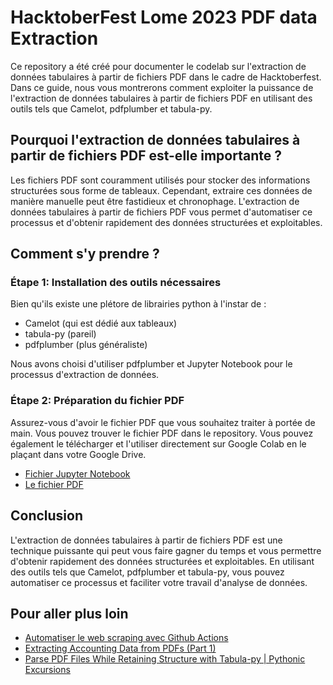 # HacktoberFest Lome 2023 PDF data Extraction

Ce repository a été créé pour documenter le codelab sur l'extraction de données tabulaires à partir de fichiers PDF dans le cadre de Hacktoberfest. Dans ce guide, nous vous montrerons comment exploiter la puissance de l'extraction de données tabulaires à partir de fichiers PDF en utilisant des outils tels que Camelot, pdfplumber et tabula-py.

## Pourquoi l'extraction de données tabulaires à partir de fichiers PDF est-elle importante ?

Les fichiers PDF sont couramment utilisés pour stocker des informations structurées sous forme de tableaux. Cependant, extraire ces données de manière manuelle peut être fastidieux et chronophage. L'extraction de données tabulaires à partir de fichiers PDF vous permet d'automatiser ce processus et d'obtenir rapidement des données structurées et exploitables.

## Comment s'y prendre ?

### Étape 1: Installation des outils nécessaires

Bien qu'ils existe une plétore de librairies python à l'instar de :

- Camelot (qui est dédié aux tableaux)
- tabula-py (pareil)
- pdfplumber (plus généraliste)

Nous avons choisi d'utiliser pdfplumber et Jupyter Notebook pour le processus d'extraction de données.

### Étape 2: Préparation du fichier PDF

Assurez-vous d'avoir le fichier PDF que vous souhaitez traiter à portée de main. Vous pouvez trouver le fichier PDF dans le repository. Vous pouvez également le télécharger et l'utiliser directement sur Google Colab en le plaçant dans votre Google Drive.

* [Fichier Jupyter Notebook](PDF_Plumber_Inseed_Data_Extraction.ipynb)
* [Le fichier PDF](INSEED_September_2023-6.pdf)

## Conclusion

L'extraction de données tabulaires à partir de fichiers PDF est une technique puissante qui peut vous faire gagner du temps et vous permettre d'obtenir rapidement des données structurées et exploitables. En utilisant des outils tels que Camelot, pdfplumber et tabula-py, vous pouvez automatiser ce processus et faciliter votre travail d'analyse de données.

## Pour aller plus loin

- [Automatiser le web scraping avec Github Actions](https://youtu.be/5CynXnR2UJ0)
- [Extracting Accounting Data from PDFs (Part 1)](http://www.python4cpas.com/2018/12/extracting-accounting-data-from-pdfs.html)
- [Parse PDF Files While Retaining Structure with Tabula-py | Pythonic Excursions](https://aegis4048.github.io/parse-pdf-files-while-retaining-structure-with-tabula-py)